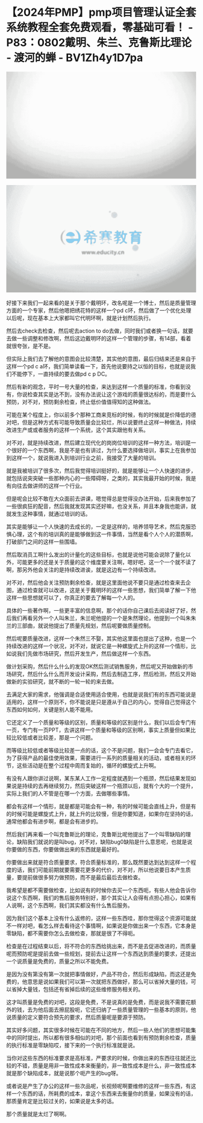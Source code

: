 # 【2024年PMP】pmp项目管理认证全套系统教程全套免费观看，零基础可看！ - P83：0802戴明、朱兰、克鲁斯比理论 - 渡河的蝉 - BV1Zh4y1D7pa

![](img/e3fa63d06c8e803d67dccc4e5019b738_0.png)

![](img/e3fa63d06c8e803d67dccc4e5019b738_1.png)

好接下来我们一起来看的是关于那个戴明环，改名呢是一个博士，然后是质量管理方面的一个专家，然后他嗯把绣花特的这样一个pd c环，然后做了一个优化处理以后呢，现在基本上大家都叫它代明环啊，就是计划然后执行。

然后去check去检查，然后呢去action to do去做，同时我们或者换一句话，就要去做一些调整和修改啊，然后这边戴明环的这样一个管理的步骤，有14部，看着就很夸张，是不是。

但实际上我们去了解他的意图会比较清楚，其实他的意图，最后归结来还是来自于这样一个pd c a环，我们简单读看一下，首先他说要持之以恒的目标，也就是说我们不能停下，一直持续的要去做pd c p DC。

然后有新的观念，平时一号大量的检查，来达到这样一个质量的标准，你看到没有，你说检查其实是达不到，没有办法说让这个游戏的质量很达标的，而是要什么预防，对不对，预防剩余检查，终止低价值值得知的这种做法。

可能在某个程度上，你以前多个那种工商来竞标的时候，有的时候就是价降低的德对吧，但是这种方式有可能导致质量会比较烂，所以说要终止这样一种做法，持续改进生产或或者服务的这样一个系统，这个其实跟他有关系。

对不对，就是持续改进，然后建立现代化的岗岗位培训的这样一种方法，培训是一个很好的一个东西啊，我是不是也有讲过，为什么要选择做培训，事实上在我参加到这样一个，就说我进入到培训行业之前，我接受了大量的培训。

就是我被培训了很多次，然后我觉得培训挺好的，就是能够让一个人快速的进步，就包括说突突破一些那种内心的一些障碍呀，之类的，其实我最开始的时候，我是有向往去做讲师的这样一个行业。

但是呢会比较不敢在大众面前去讲课，嗯觉得总是觉得没办法开始，后来我参加了一些很疯狂的配音，然后我就发现其实还好嘛，也没关系，并且本身我也能讲，就就发生这种事情，就通过培训的话。

其实是能够让一个人快速的去成长的，一定是这样的，培养领导艺术，然后克服恐惧心理，这个有的培训真的是能够做到这一件事情，当然是看个人个人的潜质啊，打破部门之间的这样一些围墙。

然后取消员工啊什么发出的计量化的这些目标，也就是说他可能会说除了量化以外，可能更多的还是关于质量的这个维度要关注啊，嗯好吧，这一个一个就不读了啊，那另外他会关注的是持续改进诶，就是这边有一个持续改进。

对不对，然后他会关注预防剩余检查，就是这里面他说不要只是通过检查来去企图，通过检查就可以改进，这是关于戴明环的这样一些思想，我们简单了解一下他这样一些思想就可以了，你真正的要去了解每一个人的。

具体的一些著作啊，一些更丰富的信息啊，那个的话你自己课后去阅读好了好，然后我们再看另外一个人叫朱兰，朱兰呢他提的一个是朱然理论，他提到一个叫朱朱兰的三部曲，就说他提出了质量先规划，然后呢要做质量控制。

然后呢要质量改进，这样一个朱然三不娶，其实他这里面也提出了这种，也是一个持续改进的这样一个状况，对不对，就说它是一种螺旋式上升的这样一个情形，比如说我们先做市场研究，然后开发生产，然后做这样一个东西。

做计划采购，然后什么什么的发现OK然后测试销售服务，然后呢又开始做新的市场研究，然后什么什么而开发设计采购，然后去制造工序，然后检测，然后又开始做新的实验研究，就不断的一轮一轮的来去做。

去满足大家的需求，他强调是合适使用适合使用，也就是说我们有的东西可能说是适用的，这样一个原则不，你不能说是只是遵从于自己的内心，觉得自己觉得这个东西如何如何，关键是别人能不能用。

它还定义了一个质量和等级的区别，质量和等级的区别是什么，我们以后会专门有一页，专门有一页PPT，去讲这样一个质量和等级的区别啊，事实上质量但如果比较比较低或者比较差，那是一个问题。

而等级比较低或者等级比较差一点的话，这个不是问题，我们一会会专门去看它，为了获得产品的最佳使用效果，需要进行一系列的质量相关的活动，或者相关的环节，这些活动是在整个过程中周而复始的，循环的螺旋式上升啊。

有没有人跟你讲过说啊，某东某人工作一定程度就遇到一个瓶颈，然后结果发现如果说是持续的去再继续努力，然后突破这样一个瓶颈以后，就有个大的一个提升，实际上我们的人不管是在哪一个方面，去做哪些事情。

都会有这样一个情形，就是都是可能会有一种，有的时候可能会直线上升，但是有的时候可能是螺旋式上升，就上升的比较慢，但是你要知道，如果你在坚持的话，通常他都会有进步啊，都是会有进步的。

然后我们再来看一个叫克鲁斯比的理论，克鲁斯比呢他提出了一个叫零缺陷的理论，缺陷我们就说的是叫bug，对不对，缺陷bug0缺陷是什么意思呢，也就是说你要做的东西，你要做做出来的东西就是最好的。

你要做出来就是符合质量要求，符合质量标准的，那么既然要达到达到这样一个程度的话，我们可能前期就要需要花更多的代价，对不对，所以他说要日本产生质量，要提前做很多努力做预防，而不是最后最后去做检查。

我希望是都不需要做检查，比如说有的时候你去买一个东西呃，有些人他会告诉你说这个东西啊，我们的售后服务特别好，那个其实让人会得有点担心担心，如果有人说啊，这个东西啊，我们其实都没有什么售后服务。

因为我们这个基本上没有什么返修的，这样一些东西哇，那你觉得这个资源可能就不一样对吧，看怎么样去看待这个事情啊，如果说是你做出来一个东西，它本身是零缺陷，都不需要你怎么去做检查，那就是很了不得呃。

检查是在过程结束以后，将不符合的东西给挑出来，而不是去促进改进的，而质量呢而预防呢是提前去做一些规划，提前去让这样一个东西达到质量的要求，还提出一个说质量是免费的，质量之所以不能免费。

是因为没有第没有第一次就把事情做好，产品不符合，然后形成缺陷，而这还是免费的，他意思是说如果我们可以第一次就把东西做好，那么可以省掉大量的钱，可以省掉大量钱，包括还有省掉后续的这些维修服务相关的。

这才叫质量是免费的对吧，这段是免费，不是说真的是免费，而是说我不需要花额外的钱，去为他后面去擦屁股呃，它还归纳了一些质量管理的一些基本的原则，他说质量的定义要符合预先的要求，然后质量呢是要源于预防。

其实好多问题，其实很多时候在可能在不同的地方，然后一些人他们的思想可能集中的同时提出，所以都有很多相似的对吧，那个前面也看到有预防剩余检查，质量的执行标准是零缺陷哎，接下来的一个执行标准就是说。

当你对这些东西的标准要求是高标准，严要求的时候，你做出来的东西往往就还比较的不错，质量是用非一致性成本来衡量的，非一致性成本是什么，非一致性成本就是那个缺陷成本，就是说那个呃产生的bug呀。

或者说是产生了办公的这样一些次品呢，长视频呢啊要维修的这样一些东西，有这样一个东西的话，所耗费的成本，拿这个东西来去衡量你的质量，如果没有的话，那质量肯定是比较过关的，如果说是太多的话。

那个质量就是太烂了啊啊。